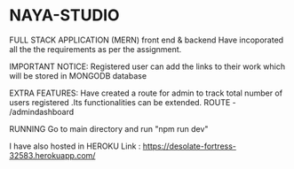 # NAYA-STUDIO

FULL STACK APPLICATION (MERN)
 front end & backend
 Have incoporated all the the requirements as per the assignment.
 
 IMPORTANT NOTICE:
 Registered user can add the links to their work which will be stored in MONGODB database
 
 
EXTRA FEATURES:
Have created a route for admin to track total number of users registered .Its functionalities can be extended.
ROUTE - /admindashboard 

RUNNING
Go to main directory and run "npm run dev"

I have also hosted in HEROKU
Link : https://desolate-fortress-32583.herokuapp.com/


